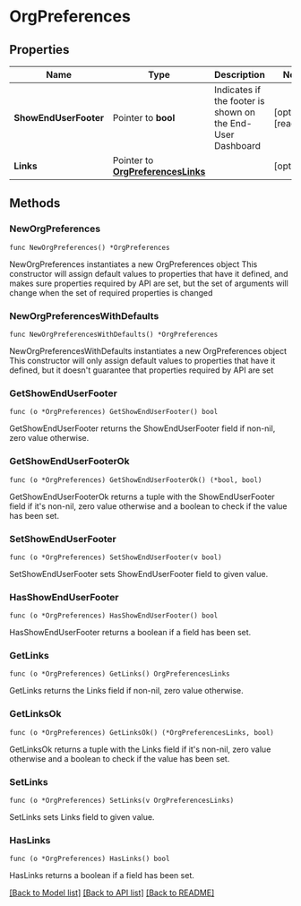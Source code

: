 # OrgPreferences

## Properties

Name | Type | Description | Notes
------------ | ------------- | ------------- | -------------
**ShowEndUserFooter** | Pointer to **bool** | Indicates if the footer is shown on the End-User Dashboard | [optional] [readonly] 
**Links** | Pointer to [**OrgPreferencesLinks**](OrgPreferencesLinks.md) |  | [optional] 

## Methods

### NewOrgPreferences

`func NewOrgPreferences() *OrgPreferences`

NewOrgPreferences instantiates a new OrgPreferences object
This constructor will assign default values to properties that have it defined,
and makes sure properties required by API are set, but the set of arguments
will change when the set of required properties is changed

### NewOrgPreferencesWithDefaults

`func NewOrgPreferencesWithDefaults() *OrgPreferences`

NewOrgPreferencesWithDefaults instantiates a new OrgPreferences object
This constructor will only assign default values to properties that have it defined,
but it doesn't guarantee that properties required by API are set

### GetShowEndUserFooter

`func (o *OrgPreferences) GetShowEndUserFooter() bool`

GetShowEndUserFooter returns the ShowEndUserFooter field if non-nil, zero value otherwise.

### GetShowEndUserFooterOk

`func (o *OrgPreferences) GetShowEndUserFooterOk() (*bool, bool)`

GetShowEndUserFooterOk returns a tuple with the ShowEndUserFooter field if it's non-nil, zero value otherwise
and a boolean to check if the value has been set.

### SetShowEndUserFooter

`func (o *OrgPreferences) SetShowEndUserFooter(v bool)`

SetShowEndUserFooter sets ShowEndUserFooter field to given value.

### HasShowEndUserFooter

`func (o *OrgPreferences) HasShowEndUserFooter() bool`

HasShowEndUserFooter returns a boolean if a field has been set.

### GetLinks

`func (o *OrgPreferences) GetLinks() OrgPreferencesLinks`

GetLinks returns the Links field if non-nil, zero value otherwise.

### GetLinksOk

`func (o *OrgPreferences) GetLinksOk() (*OrgPreferencesLinks, bool)`

GetLinksOk returns a tuple with the Links field if it's non-nil, zero value otherwise
and a boolean to check if the value has been set.

### SetLinks

`func (o *OrgPreferences) SetLinks(v OrgPreferencesLinks)`

SetLinks sets Links field to given value.

### HasLinks

`func (o *OrgPreferences) HasLinks() bool`

HasLinks returns a boolean if a field has been set.


[[Back to Model list]](../README.md#documentation-for-models) [[Back to API list]](../README.md#documentation-for-api-endpoints) [[Back to README]](../README.md)


